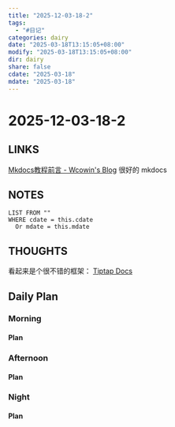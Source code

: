 ```yaml
---
title: "2025-12-03-18-2"
tags:
  - "#日记"
categories: dairy
date: "2025-03-18T13:15:05+08:00"
modify: "2025-03-18T13:15:05+08:00"
dir: dairy
share: false
cdate: "2025-03-18"
mdate: "2025-03-18"
---
```


# 2025-12-03-18-2

## LINKS
[Mkdocs教程前言 - Wcowin's Blog](https://wcowin.work/blog/Mkdocs/mkfirst/) 很好的 mkdocs
## NOTES


```dataview
LIST FROM "" 
WHERE cdate = this.cdate
  Or mdate = this.mdate
```
## THOUGHTS
看起来是个很不错的框架：
[Tiptap Docs](https://tiptap.dev/docs)
## Daily Plan

### Morning

#### Plan

### Afternoon

#### Plan

### Night

#### Plan



